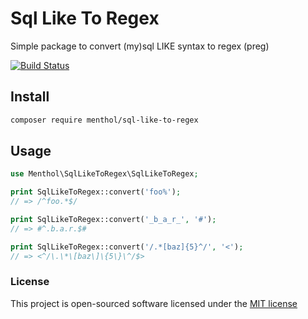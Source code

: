 # Sql Like To Regex
Simple package to convert (my)sql LIKE syntax to regex (preg)

[![Build Status](https://travis-ci.org/menthol/sqlLikeToRegex.svg?branch=master)](https://travis-ci.org/menthol/sqlLikeToRegex)

## Install
```bash
composer require menthol/sql-like-to-regex
```

## Usage

```php
use Menthol\SqlLikeToRegex\SqlLikeToRegex;

print SqlLikeToRegex::convert('foo%');
// => /^foo.*$/

print SqlLikeToRegex::convert('_b_a_r_', '#');
// => #^.b.a.r.$#

print SqlLikeToRegex::convert('/.*[baz]{5}^/', '<');
// => <^/\.\*\[baz\]\{5\}\^/$>
```

### License

This project is open-sourced software licensed under the [MIT license](http://opensource.org/licenses/MIT)

